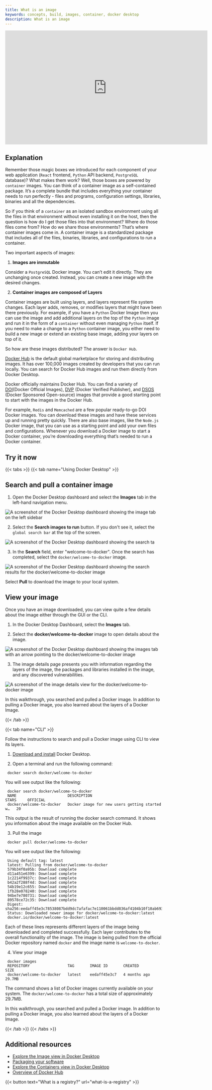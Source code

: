 ```yaml
---
title: What is an image
keywords: concepts, build, images, container, docker desktop
description: What is an image
---
```


<iframe width="650" height="365" src="https://www.youtube.com/embed/nsWWQ1xoEy0?rel=0" title="YouTube video player" frameborder="0" allow="accelerometer; autoplay; clipboard-write; encrypted-media; gyroscope; picture-in-picture; web-share" allowfullscreen></iframe>

## Explanation

Remember those magic boxes we introduced for each component of your web application (`React` frontend, `Python` API backend, `PostgreSQL` database)? What makes them work? Well, those boxes are powered by `container` images. You can think of a container image as a self-contained package. It’s a complete bundle that includes everything your container needs to run perfectly - files and programs, configuration settings, libraries, binaries and all the dependencies. 

So if you think of a `container` as an isolated sandbox environment using all the files in that environment without even installing it on the host, then the question is how do I get those files into that environment? Where do those files come from? How do we share those environments? That’s where container images come in. A container image is a standardized package that includes all of the files, binaries, libraries, and configurations to run a container. 

Two important aspects of images:



1.  **Images are immutable**

Consider a `PostgreSQL` Docker image. You can’t edit it directly. They are unchanging once created. Instead, you can create a new image with the desired changes.



2. **Container images are composed of Layers**

Container images are built using layers, and layers represent file system changes. Each layer adds, removes, or modifies layers that might have been there previously. For example, if you have a `Python` Docker Image then you can use the image and add additional layers on the top of the `Python` image and run it in the form of a `container` without even managing `Python` itself. If you need to make a change to a `Python` container image, you either need to build a new image or extend an existing base image, adding your layers on top of it.

So how are these images distributed? The answer is `Docker Hub`.

[Docker Hub](https://hub.docker.com) is the default global marketplace for storing and distributing images. It has over 100,000 images created by developers that you can run locally. You can search for Docker Hub images and run them directly from Docker Desktop.

Docker officially maintains Docker Hub. You can find a variety of [DOI](https://docs.docker.com/trusted-content/official-images/)(Docker Official Images), [DVP](https://docs.docker.com/trusted-content/dvp-program/) (Docker Verified Publisher), and [DSOS](https://docs.docker.com/trusted-content/dsos-program/) (Docker Sponsored Open-source) images that provide a good starting point to start with the images in the Docker Hub. 

For example, `Redis` and `Memcached` are a few popular ready-to-go DOI Docker images. You can download these images and have these services up and running pretty quickly. There are also base images, like the `Node.js` Docker image, that you can use as a starting point and add your own files and configurations. Whenever you download a Docker image to start a Docker container, you’re downloading everything that’s needed to run a Docker container.


## Try it now

{{< tabs >}}
{{< tab name="Using Docker Desktop" >}}

## Search and pull a container image

1. Open the Docker Desktop dashboard and select the **Images** tab in the left-hand navigation menu.

![A screenshot of the Docker Desktop dashboard showing the image tab on the left sidebar](images/click-image.webp?border=true&w=1050&h=400)

2. Select the **Search images to run** button. If you don't see it, select the `global search bar` at the top of the screen.

![A screenshot of the Docker Desktop dashboard showing the search ta](images/search-image.webp?border)

3. In the **Search** field, enter "welcome-to-docker". Once the search has completed, select the `docker/welcome-to-docker` image.

 ![A screenshot of the Docker Desktop dashboard showing the search results for the docker/welcome-to-docker image](images/select-image.webp?border=true&w=1050&h=400)


Select **Pull** to download the image to your local system.


## View your image

Once you have an image downloaded, you can view quite a few details about the image either through the GUI or the CLI.

1. In the Docker Desktop Dashboard, select the **Images** tab.

2. Select the **docker/welcome-to-docker** image to open details about the image.

![A screenshot of the Docker Desktop dashboard showing the images tab with an arrow pointing to the docker/welcome-to-docker image](images/pulled-image.webp?border=true&w=1050&h=400)


3. The image details page presents you with information regarding the layers of the image, the packages and libraries installed in the image, and any discovered vulnerabilities.

![A screenshot of the image details view for the docker/welcome-to-docker image](images/image-layers.webp?border=true&w=1050&h=400)


In this walkthrough, you searched and pulled a Docker image. In addition to pulling a Docker image, you also learned about the layers of a Docker Image.

{{< /tab >}}

{{< tab name="CLI" >}}

Follow the instructions to search and pull a Docker image using CLI to view its layers.

1. [Download and install](https://www.docker.com/products/docker-desktop/) Docker Desktop.

2. Open a terminal and run the following command:

```console
 docker search docker/welcome-to-docker
```

You will see output like the following:

```console
 docker search docker/welcome-to-docker
 NAME                       DESCRIPTION                                     STARS     OFFICIAL
 docker/welcome-to-docker   Docker image for new users getting started w…   20
```

This output is the result of running the docker search command. It shows you information about the image available on the Docker Hub.


3. Pull the image

```console
 docker pull docker/welcome-to-docker
```

You will see output like the following:

```console
 Using default tag: latest
 latest: Pulling from docker/welcome-to-docker
 579b34f0a95b: Download complete
 d11a451e6399: Download complete
 1c2214f9937c: Download complete
 b42a2f288f4d: Download complete
 54b19e12c655: Download complete
 1fb28e078240: Download complete
 94be7e780731: Download complete
 89578ce72c35: Download complete
 Digest: sha256:eedaff45e3c78538087bdd9dc7afafac7e110061bbdd836af4104b10f10ab693
 Status: Downloaded newer image for docker/welcome-to-docker:latest
 docker.io/docker/welcome-to-docker:latest
```

Each of these lines represents different layers of the image being downloaded and completed successfully. Each layer contributes to the overall functionality of the image. The image is being pulled from the official Docker repository named `docker` and the image name is `welcome-to-docker`.

4. View your image

```console
 docker images
 REPOSITORY                 TAG       IMAGE ID       CREATED        SIZE
 docker/welcome-to-docker   latest    eedaff45e3c7   4 months ago   29.7MB
```

The command shows a list of Docker images currently available on your system. The `docker/welcome-to-docker` has a total size of approximately 29.7MB.


In this walkthrough, you searched and pulled a Docker image. In addition to pulling a Docker image, you also learned about the layers of a Docker Image.

{{< /tab >}}
{{< /tabs >}}


## Additional resources

* [Explore the Image view in Docker Desktop](https://docs.docker.com/desktop/use-desktop/images/)
* [Packaging your software](https://docs.docker.com/build/building/packaging/)
* [Explore the Containers view in Docker Desktop](https://docs.docker.com/desktop/use-desktop/container/)
* [Overview of Docker Hub](https://hub.docker.com)

{{< button text="What is a registry?" url="what-is-a-registry" >}}
